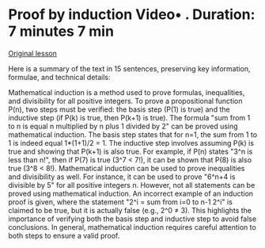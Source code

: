 # Proof by induction Video• . Duration: 7 minutes 7 min

[Original lesson](https://www.coursera.org/learn/uol-discrete-mathematics/lecture/uZ1u0/proof-by-induction)

Here is a summary of the text in 15 sentences, preserving key information, formulae, and technical details:

Mathematical induction is a method used to prove formulas, inequalities, and divisibility for all positive integers. To prove a propositional function P(n), two steps must be verified: the basis step (P(1) is true) and the inductive step (if P(k) is true, then P(k+1) is true). The formula "sum from 1 to n is equal n multiplied by n plus 1 divided by 2" can be proved using mathematical induction. The basis step states that for n=1, the sum from 1 to 1 is indeed equal 1*(1+1)/2 = 1. The inductive step involves assuming P(k) is true and showing that P(k+1) is also true. For example, if P(n) states "3^n is less than n!", then if P(7) is true (3^7 < 7!), it can be shown that P(8) is also true (3^8 < 8!). Mathematical induction can be used to prove inequalities and divisibility as well. For instance, it can be used to prove "6^n+4 is divisible by 5" for all positive integers n. However, not all statements can be proved using mathematical induction. An incorrect example of an induction proof is given, where the statement "2^i = sum from i=0 to n-1 2^i" is claimed to be true, but it is actually false (e.g., 2^0 ≠ 3). This highlights the importance of verifying both the basis step and inductive step to avoid false conclusions. In general, mathematical induction requires careful attention to both steps to ensure a valid proof.

